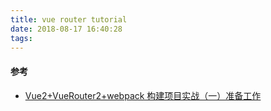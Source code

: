 ```yaml
---
title: vue router tutorial
date: 2018-08-17 16:40:28
tags:
---
```



#### 参考

- [Vue2+VueRouter2+webpack 构建项目实战（一）准备工作](https://blog.csdn.net/fungleo/article/details/53171052)